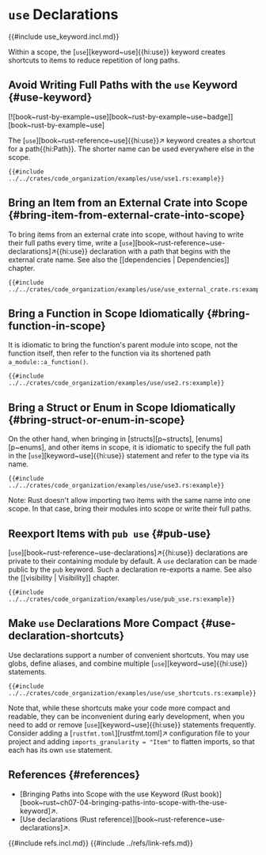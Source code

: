 # `use` Declarations

{{#include use_keyword.incl.md}}

Within a scope, the [`use`][keyword~use]{{hi:use}} keyword creates shortcuts to items to reduce repetition of long paths.

## Avoid Writing Full Paths with the `use` Keyword {#use-keyword}

[![book~rust-by-example~use][book~rust-by-example~use~badge]][book~rust-by-example~use]

The [`use`][book~rust-reference~use]{{hi:use}}↗ keyword creates a shortcut for a path{{hi:Path}}. The shorter name can be used everywhere else in the scope.

```rust,editable
{{#include ../../crates/code_organization/examples/use/use1.rs:example}}
```

## Bring an Item from an External Crate into Scope {#bring-item-from-external-crate-into-scope}

To bring items from an external crate into scope, without having to write their full paths every time, write a [`use`][book~rust-reference~use-declarations]↗{{hi:use}} declaration with a path that begins with the external crate name. See also the [[dependencies | Dependencies]] chapter.

```rust,editable
{{#include ../../crates/code_organization/examples/use/use_external_crate.rs:example}}
```

## Bring a Function in Scope Idiomatically {#bring-function-in-scope}

It is idiomatic to bring the function's parent module into scope, not the function itself, then refer to the function via its shortened path `a_module::a_function()`.

```rust,editable
{{#include ../../crates/code_organization/examples/use/use2.rs:example}}
```

## Bring a Struct or Enum in Scope Idiomatically {#bring-struct-or-enum-in-scope}

On the other hand, when bringing in [structs][p~structs], [enums][p~enums], and other items in scope, it is idiomatic to specify the full path in the [`use`][keyword~use]{{hi:use}} statement and refer to the type via its name.

```rust,editable
{{#include ../../crates/code_organization/examples/use/use3.rs:example}}
```

Note: Rust doesn't allow importing two items with the same name into one scope. In that case, bring their modules into scope or write their full paths.

## Reexport Items with `pub use` {#pub-use}

[`use`][book~rust-reference~use-declarations]↗{{hi:use}} declarations are private to their containing module by default. A `use` declaration can be made public by the `pub` keyword. Such a declaration re-exports a name. See also the [[visibility | Visibility]] chapter.

```rust,editable
{{#include ../../crates/code_organization/examples/use/pub_use.rs:example}}
```

## Make `use` Declarations More Compact {#use-declaration-shortcuts}

Use declarations support a number of convenient shortcuts. You may use globs, define aliases, and combine multiple [`use`][keyword~use]{{hi:use}} statements.

```rust,editable
{{#include ../../crates/code_organization/examples/use/use_shortcuts.rs:example}}
```

Note that, while these shortcuts make your code more compact and readable, they can be inconvenient during early development, when you need to add or remove [`use`][keyword~use]{{hi:use}} statements frequently. Consider adding a [`rustfmt.toml`][rustfmt.toml]↗ configuration file to your project and adding `imports_granularity = "Item"` to flatten imports, so that each has its own `use` statement.

## References {#references}

- [Bringing Paths into Scope with the use Keyword (Rust book)][book~rust~ch07-04-bringing-paths-into-scope-with-the-use-keyword]↗.
- [Use declarations (Rust reference)][book~rust-reference~use-declarations]↗.

{{#include refs.incl.md}}
{{#include ../refs/link-refs.md}}

<div class="hidden">
</div>
